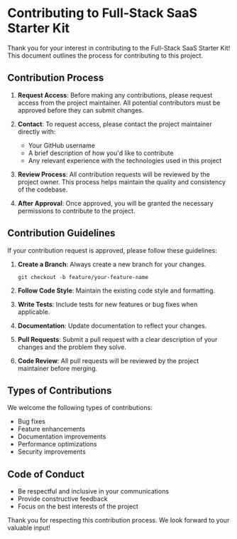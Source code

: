 # Contributing to Full-Stack SaaS Starter Kit

Thank you for your interest in contributing to the Full-Stack SaaS Starter Kit! This document outlines the process for contributing to this project.

## Contribution Process

1. **Request Access**: Before making any contributions, please request access from the project maintainer. All potential contributors must be approved before they can submit changes.

2. **Contact**: To request access, please contact the project maintainer directly with:
   - Your GitHub username
   - A brief description of how you'd like to contribute
   - Any relevant experience with the technologies used in this project

3. **Review Process**: All contribution requests will be reviewed by the project owner. This process helps maintain the quality and consistency of the codebase.

4. **After Approval**: Once approved, you will be granted the necessary permissions to contribute to the project.

## Contribution Guidelines

If your contribution request is approved, please follow these guidelines:

1. **Create a Branch**: Always create a new branch for your changes.
   ```
   git checkout -b feature/your-feature-name
   ```

2. **Follow Code Style**: Maintain the existing code style and formatting.

3. **Write Tests**: Include tests for new features or bug fixes when applicable.

4. **Documentation**: Update documentation to reflect your changes.

5. **Pull Requests**: Submit a pull request with a clear description of your changes and the problem they solve.

6. **Code Review**: All pull requests will be reviewed by the project maintainer before merging.

## Types of Contributions

We welcome the following types of contributions:

- Bug fixes
- Feature enhancements
- Documentation improvements
- Performance optimizations
- Security improvements

## Code of Conduct

- Be respectful and inclusive in your communications
- Provide constructive feedback
- Focus on the best interests of the project

Thank you for respecting this contribution process. We look forward to your valuable input!
